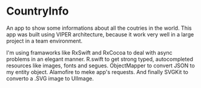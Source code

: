# CountryInfo

An app to show some informations about all the coutries in the world.
This app was built using VIPER architecture, because it work very well in a large project in a team environment.

I'm using framaworks like RxSwift and RxCocoa to deal with async problems in an elegant manner. 
R.swift to get strong typed, autocompleted resources like images, fonts and segues. 
ObjectMapper to convert JSON to my entity object. 
Alamofire to meke app's requests.
And finally SVGKit to converto a .SVG image to UIImage.
